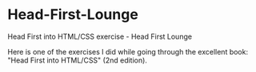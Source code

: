 # Head-First-Lounge
Head First into HTML/CSS exercise - Head First Lounge

Here is one of the exercises I did while going through the excellent book:
"Head First into HTML/CSS" (2nd edition).
